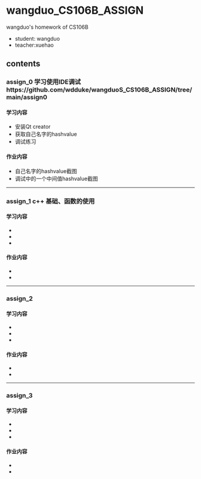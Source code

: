 # wangduo_CS106B_ASSIGN
wangduo's homework of CS106B 
  * student: wangduo
  * teacher:xuehao
## contents
### assign_0 学习使用IDE调试https://github.com/wdduke/wangduoS_CS106B_ASSIGN/tree/main/assign0
#### 学习内容
  * 安装Qt creator
  * 获取自己名字的hashvalue
  * 调试练习
#### 作业内容
  * 自己名字的hashvalue截图
  * 调试中的一个中间值hashvalue截图
---
### assign_1 c++ 基础、函数的使用
#### 学习内容
  * 
  * 
  * 
#### 作业内容
  * 
  * 
---
### assign_2
#### 学习内容
  * 
  * 
  * 
#### 作业内容
  * 
  * 
---
### assign_3 
#### 学习内容
  * 
  * 
  * 
#### 作业内容
  * 
  * 
